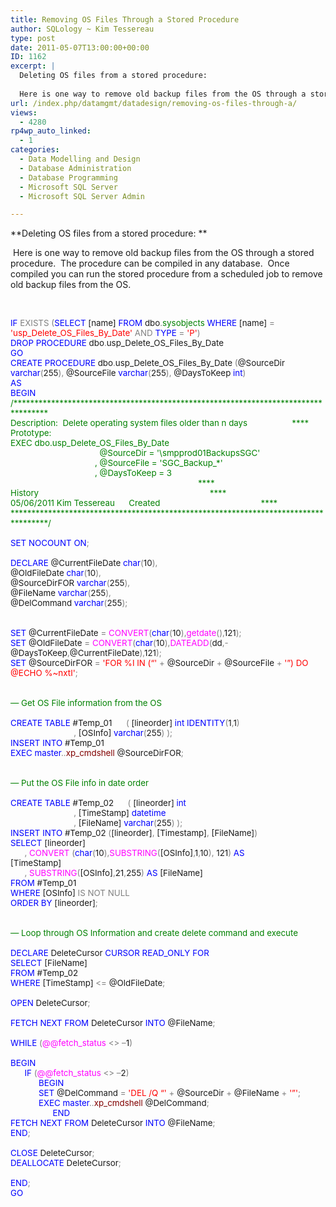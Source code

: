 ```yaml
---
title: Removing OS Files Through a Stored Procedure
author: SQLology ~ Kim Tessereau
type: post
date: 2011-05-07T13:00:00+00:00
ID: 1162
excerpt: |
  Deleting OS files from a stored procedure:  
   
  Here is one way to remove old backup files from the OS through a stored procedure.  The procedure can be compiled in any database.  Once compiled you can run the stored procedure from a scheduled job to r&hellip;
url: /index.php/datamgmt/datadesign/removing-os-files-through-a/
views:
  - 4280
rp4wp_auto_linked:
  - 1
categories:
  - Data Modelling and Design
  - Database Administration
  - Database Programming
  - Microsoft SQL Server
  - Microsoft SQL Server Admin

---
```

**Deleting OS files from a stored procedure: ** 

 Here is one way to remove old backup files from the OS through a stored procedure.  The procedure can be compiled in any database.  Once compiled you can run the stored procedure from a scheduled job to remove old backup files from the OS.

 

<p class="MsoNormal" style="margin: 0in 0in 0pt; mso-layout-grid-align: none;">
  <span style="font-family: &amp;amp; color: blue; font-size: 10pt; mso-no-proof: yes;">IF</span><span style="font-family: &amp;amp; font-size: 10pt; mso-no-proof: yes;"> <span style="color: gray;">EXISTS</span><span style="color: blue;"> </span><span style="color: gray;">(</span><span style="color: blue;">SELECT</span> [name] <span style="color: blue;">FROM</span> dbo<span style="color: gray;">.</span><span style="color: green;">sysobjects</span> <span style="color: blue;">WHERE</span> [name] <span style="color: gray;">=</span> <span style="color: red;">'usp_Delete_OS_Files_By_Date'</span> <span style="color: gray;">AND</span> <span style="color: blue;">TYPE</span> <span style="color: gray;">=</span> <span style="color: red;">'P'</span><span style="color: gray;">)</span><span style="mso-spacerun: yes;">  </span></span>
</p>

<p class="MsoNormal" style="margin: 0in 0in 0pt; mso-layout-grid-align: none;">
  <span style="font-family: &amp;amp; color: blue; font-size: 10pt; mso-no-proof: yes;">DROP</span><span style="font-family: &amp;amp; font-size: 10pt; mso-no-proof: yes;"> <span style="color: blue;">PROCEDURE</span> dbo<span style="color: gray;">.</span>usp_Delete_OS_Files_By_Date</span>
</p>

<p class="MsoNormal" style="margin: 0in 0in 0pt; mso-layout-grid-align: none;">
  <span style="font-family: &amp;amp; color: blue; font-size: 10pt; mso-no-proof: yes;">GO</span>
</p>

<p class="MsoNormal" style="margin: 0in 0in 0pt; mso-layout-grid-align: none;">
  <span style="font-family: &amp;amp; color: blue; font-size: 10pt; mso-no-proof: yes;">CREATE</span><span style="font-family: &amp;amp; font-size: 10pt; mso-no-proof: yes;"> <span style="color: blue;">PROCEDURE</span> dbo<span style="color: gray;">.</span>usp_Delete_OS_Files_By_Date<span style="color: blue;"> </span><span style="color: gray;">(</span>@SourceDir <span style="color: blue;">varchar</span><span style="color: gray;">(</span>255<span style="color: gray;">),</span> @SourceFile <span style="color: blue;">varchar</span><span style="color: gray;">(</span>255<span style="color: gray;">),</span> @DaysToKeep <span style="color: blue;">int</span><span style="color: gray;">)</span></span>
</p>

<p class="MsoNormal" style="margin: 0in 0in 0pt; mso-layout-grid-align: none;">
  <span style="font-family: &amp;amp; color: blue; font-size: 10pt; mso-no-proof: yes;">AS</span>
</p>

<p class="MsoNormal" style="margin: 0in 0in 0pt; mso-layout-grid-align: none;">
  <span style="font-family: &amp;amp; color: blue; font-size: 10pt; mso-no-proof: yes;">BEGIN</span>
</p>

<p class="MsoNormal" style="margin: 0in 0in 0pt; mso-layout-grid-align: none;">
  <span style="font-family: &amp;amp; color: green; font-size: 10pt; mso-no-proof: yes;">/***********************************************************************************<span style="mso-spacerun: yes;">     </span></span>
</p>

<p class="MsoNormal" style="margin: 0in 0in 0pt; mso-layout-grid-align: none;">
  <span style="font-family: &amp;amp; color: green; font-size: 10pt; mso-no-proof: yes;">Description:<span style="mso-spacerun: yes;">  </span>Delete operating system files older than n days<span style="mso-spacerun: yes;">                   </span>****<span style="mso-spacerun: yes;">       </span></span>
</p>

<p class="MsoNormal" style="margin: 0in 0in 0pt; mso-layout-grid-align: none;">
  <span style="font-family: &amp;amp; color: green; font-size: 10pt; mso-no-proof: yes;">Prototype:</span>
</p>

<p class="MsoNormal" style="margin: 0in 0in 0pt; mso-layout-grid-align: none;">
  <span style="font-family: &amp;amp; color: green; font-size: 10pt; mso-no-proof: yes;">EXEC dbo.usp_Delete_OS_Files_By_Date<span style="mso-spacerun: yes;">                                      </span></span>
</p>

<p class="MsoNormal" style="margin: 0in 0in 0pt; mso-layout-grid-align: none;">
  <span style="font-family: &amp;amp; color: green; font-size: 10pt; mso-no-proof: yes;"><span style="mso-spacerun: yes;">                                      </span>@SourceDir = '\smpprod01BackupsSGC'</span>
</p>

<p class="MsoNormal" style="margin: 0in 0in 0pt; mso-layout-grid-align: none;">
  <span style="font-family: &amp;amp; color: green; font-size: 10pt; mso-no-proof: yes;"><span style="mso-spacerun: yes;">                                    </span>, @SourceFile = 'SGC_Backup_*'</span>
</p>

<p class="MsoNormal" style="margin: 0in 0in 0pt; mso-layout-grid-align: none;">
  <span style="font-family: &amp;amp; color: green; font-size: 10pt; mso-no-proof: yes;"><span style="mso-spacerun: yes;">              </span><span style="mso-spacerun: yes;">                      </span>, @DaysToKeep = 3<span style="mso-spacerun: yes;">                  </span></span>
</p>

<p class="MsoNormal" style="margin: 0in 0in 0pt; mso-layout-grid-align: none;">
  <span style="font-family: &amp;amp; color: green; font-size: 10pt; mso-no-proof: yes;"><span style="mso-spacerun: yes;">                                                                                </span>**** </span>
</p>

<p class="MsoNormal" style="margin: 0in 0in 0pt; mso-layout-grid-align: none;">
  <span style="font-family: &amp;amp; color: green; font-size: 10pt; mso-no-proof: yes;">History<span style="mso-spacerun: yes;">                                                                         </span>****</span>
</p>

<p class="MsoNormal" style="margin: 0in 0in 0pt; mso-layout-grid-align: none;">
  <span style="font-family: &amp;amp; color: green; font-size: 10pt; mso-no-proof: yes;">05/06/2011</span><span style="font-family: &amp;amp; color: green; font-size: 10pt; mso-no-proof: yes;"> Kim Tessereau <span style="mso-tab-count: 1;">     </span>Created <span style="mso-spacerun: yes;">       </span><span style="mso-spacerun: yes;">                                   </span>****</span>
</p>

<p class="MsoNormal" style="margin: 0in 0in 0pt; mso-layout-grid-align: none;">
  <span style="font-family: &amp;amp; color: green; font-size: 10pt; mso-no-proof: yes;">************************************************************************************/</span>
</p>

<p class="MsoNormal" style="margin: 0in 0in 0pt; mso-layout-grid-align: none;">
  <span style="font-family: &amp;amp; font-size: 10pt; mso-no-proof: yes;"><span style="mso-spacerun: yes;"> </span></span>
</p>

<p class="MsoNormal" style="margin: 0in 0in 0pt; mso-layout-grid-align: none;">
  <span style="font-family: &amp;amp; color: blue; font-size: 10pt; mso-no-proof: yes;">SET</span><span style="font-family: &amp;amp; font-size: 10pt; mso-no-proof: yes;"> <span style="color: blue;">NOCOUNT</span> <span style="color: blue;">ON</span><span style="color: gray;">;</span></span>
</p>

<p class="MsoNormal" style="margin: 0in 0in 0pt; mso-layout-grid-align: none;">
  <span style="font-family: &amp;amp; font-size: 10pt; mso-no-proof: yes;"> </span>
</p>

<p class="MsoNormal" style="margin: 0in 0in 0pt; mso-layout-grid-align: none;">
  <span style="font-family: &amp;amp; color: blue; font-size: 10pt; mso-no-proof: yes;">DECLARE</span><span style="font-family: &amp;amp; font-size: 10pt; mso-no-proof: yes;"> @CurrentFileDate <span style="color: blue;">char</span><span style="color: gray;">(</span>10<span style="color: gray;">),</span></span>
</p>

<p class="MsoNormal" style="margin: 0in 0in 0pt; mso-layout-grid-align: none;">
  <span style="font-family: &amp;amp; font-size: 10pt; mso-no-proof: yes;">@OldFileDate <span style="color: blue;">char</span><span style="color: gray;">(</span>10<span style="color: gray;">),</span></span>
</p>

<p class="MsoNormal" style="margin: 0in 0in 0pt; mso-layout-grid-align: none;">
  <span style="font-family: &amp;amp; font-size: 10pt; mso-no-proof: yes;">@SourceDirFOR <span style="color: blue;">varchar</span><span style="color: gray;">(</span>255<span style="color: gray;">),</span></span>
</p>

<p class="MsoNormal" style="margin: 0in 0in 0pt; mso-layout-grid-align: none;">
  <span style="font-family: &amp;amp; font-size: 10pt; mso-no-proof: yes;">@FileName <span style="color: blue;">varchar</span><span style="color: gray;">(</span>255<span style="color: gray;">),</span></span>
</p>

<p class="MsoNormal" style="margin: 0in 0in 0pt; mso-layout-grid-align: none;">
  <span style="font-family: &amp;amp; font-size: 10pt; mso-no-proof: yes;">@DelCommand <span style="color: blue;">varchar</span><span style="color: gray;">(</span>255<span style="color: gray;">);</span></span>
</p>

<p class="MsoNormal" style="margin: 0in 0in 0pt; mso-layout-grid-align: none;">
  <span style="font-family: &amp;amp; font-size: 10pt; mso-no-proof: yes;"><span style="mso-spacerun: yes;"> </span></span>
</p>

<p class="MsoNormal" style="margin: 0in 0in 0pt; mso-layout-grid-align: none;">
  <span style="font-family: &amp;amp; font-size: 10pt; mso-no-proof: yes;"> </span>
</p>

<p class="MsoNormal" style="margin: 0in 0in 0pt; mso-layout-grid-align: none;">
  <span style="font-family: &amp;amp; color: blue; font-size: 10pt; mso-no-proof: yes;">SET</span><span style="font-family: &amp;amp; font-size: 10pt; mso-no-proof: yes;"> @CurrentFileDate <span style="color: gray;">=</span> <span style="color: fuchsia;">CONVERT</span><span style="color: gray;">(</span><span style="color: blue;">char</span><span style="color: gray;">(</span>10<span style="color: gray;">),</span><span style="color: fuchsia;">getdate</span><span style="color: gray;">(),</span>121<span style="color: gray;">);</span></span>
</p>

<p class="MsoNormal" style="margin: 0in 0in 0pt; mso-layout-grid-align: none;">
  <span style="font-family: &amp;amp; color: blue; font-size: 10pt; mso-no-proof: yes;">SET</span><span style="font-family: &amp;amp; font-size: 10pt; mso-no-proof: yes;"> @OldFileDate <span style="color: gray;">=</span> <span style="color: fuchsia;">CONVERT</span><span style="color: gray;">(</span><span style="color: blue;">char</span><span style="color: gray;">(</span>10<span style="color: gray;">),</span><span style="color: fuchsia;">DATEADD</span><span style="color: gray;">(</span>dd<span style="color: gray;">,-</span>@DaysToKeep<span style="color: gray;">,</span>@CurrentFileDate<span style="color: gray;">),</span>121<span style="color: gray;">);</span></span>
</p>

<p class="MsoNormal" style="margin: 0in 0in 0pt; mso-layout-grid-align: none;">
  <span style="font-family: &amp;amp; color: blue; font-size: 10pt; mso-no-proof: yes;">SET</span><span style="font-family: &amp;amp; font-size: 10pt; mso-no-proof: yes;"> @SourceDirFOR <span style="color: gray;">=</span> <span style="color: red;">'FOR %I IN (“'</span> <span style="color: gray;">+</span> @SourceDir <span style="color: gray;">+</span> @SourceFile <span style="color: gray;">+</span> <span style="color: red;">'”) DO @ECHO %~nxtI'</span><span style="color: gray;">;</span></span>
</p>

<p class="MsoNormal" style="margin: 0in 0in 0pt; mso-layout-grid-align: none;">
  <span style="font-family: &amp;amp; font-size: 10pt; mso-no-proof: yes;"><span style="mso-spacerun: yes;"> </span></span>
</p>

<p class="MsoNormal" style="margin: 0in 0in 0pt; mso-layout-grid-align: none;">
  <span style="font-family: &amp;amp; font-size: 10pt; mso-no-proof: yes;"><span style="mso-spacerun: yes;"> </span></span>
</p>

<p class="MsoNormal" style="margin: 0in 0in 0pt; mso-layout-grid-align: none;">
  <span style="font-family: &amp;amp; color: green; font-size: 10pt; mso-no-proof: yes;">— Get OS File information from the OS</span>
</p>

<p class="MsoNormal" style="margin: 0in 0in 0pt; mso-layout-grid-align: none;">
  <span style="font-family: &amp;amp; font-size: 10pt; mso-no-proof: yes;"><span style="mso-spacerun: yes;"> </span></span>
</p>

<p class="MsoNormal" style="margin: 0in 0in 0pt; mso-layout-grid-align: none;">
  <span style="font-family: &amp;amp; color: blue; font-size: 10pt; mso-no-proof: yes;">CREATE</span><span style="font-family: &amp;amp; font-size: 10pt; mso-no-proof: yes;"> <span style="color: blue;">TABLE</span> #Temp_01<span style="color: blue;"><span style="mso-spacerun: yes;">      </span></span><span style="color: gray;">(</span> [lineorder] <span style="color: blue;">int</span> <span style="color: blue;">IDENTITY</span><span style="color: gray;">(</span>1<span style="color: gray;">,</span>1<span style="color: gray;">)</span><span style="mso-spacerun: yes;">   </span></span>
</p>

<p class="MsoNormal" style="margin: 0in 0in 0pt; mso-layout-grid-align: none;">
  <span style="font-family: &amp;amp; font-size: 10pt; mso-no-proof: yes;"><span style="mso-spacerun: yes;">                           </span><span style="color: gray;">,</span> [OSInfo] <span style="color: blue;">varchar</span><span style="color: gray;">(</span>255<span style="color: gray;">)</span> <span style="color: gray;">);</span></span>
</p>

<p class="MsoNormal" style="margin: 0in 0in 0pt; mso-layout-grid-align: none;">
  <span style="font-family: &amp;amp; color: blue; font-size: 10pt; mso-no-proof: yes;">INSERT</span><span style="font-family: &amp;amp; font-size: 10pt; mso-no-proof: yes;"> <span style="color: blue;">INTO</span> #Temp_01</span>
</p>

<p class="MsoNormal" style="margin: 0in 0in 0pt; mso-layout-grid-align: none;">
  <span style="font-family: &amp;amp; color: blue; font-size: 10pt; mso-no-proof: yes;">EXEC</span><span style="font-family: &amp;amp; font-size: 10pt; mso-no-proof: yes;"> <span style="color: blue;">master</span><span style="color: gray;">..</span><span style="color: maroon;">xp_cmdshell</span><span style="color: blue;"> </span>@SourceDirFOR<span style="color: gray;">;</span></span>
</p>

<p class="MsoNormal" style="margin: 0in 0in 0pt; mso-layout-grid-align: none;">
  <span style="font-family: &amp;amp; font-size: 10pt; mso-no-proof: yes;"><span style="mso-spacerun: yes;"> </span></span>
</p>

<p class="MsoNormal" style="margin: 0in 0in 0pt; mso-layout-grid-align: none;">
  <span style="font-family: &amp;amp; font-size: 10pt; mso-no-proof: yes;"> </span>
</p>

<p class="MsoNormal" style="margin: 0in 0in 0pt; mso-layout-grid-align: none;">
  <span style="font-family: &amp;amp; color: green; font-size: 10pt; mso-no-proof: yes;">— Put the OS File info in date order</span>
</p>

<p class="MsoNormal" style="margin: 0in 0in 0pt; mso-layout-grid-align: none;">
  <span style="font-family: &amp;amp; color: green; font-size: 10pt; mso-no-proof: yes;"> </span>
</p>

<p class="MsoNormal" style="margin: 0in 0in 0pt; mso-layout-grid-align: none;">
  <span style="font-family: &amp;amp; color: blue; font-size: 10pt; mso-no-proof: yes;">CREATE</span><span style="font-family: &amp;amp; font-size: 10pt; mso-no-proof: yes;"> <span style="color: blue;">TABLE</span> #Temp_02<span style="color: blue;"><span style="mso-spacerun: yes;">      </span></span><span style="color: gray;">(</span> [lineorder] <span style="color: blue;">int</span><span style="mso-spacerun: yes;">    </span></span>
</p>

<p class="MsoNormal" style="margin: 0in 0in 0pt; mso-layout-grid-align: none;">
  <span style="font-family: &amp;amp; font-size: 10pt; mso-no-proof: yes;"><span style="mso-spacerun: yes;">                           </span><span style="color: gray;">,</span> [TimeStamp] <span style="color: blue;">datetime</span> </span>
</p>

<p class="MsoNormal" style="margin: 0in 0in 0pt; mso-layout-grid-align: none;">
  <span style="font-family: &amp;amp; font-size: 10pt; mso-no-proof: yes;"><span style="mso-spacerun: yes;">                           </span><span style="color: gray;">,</span> [FileName] <span style="color: blue;">varchar</span><span style="color: gray;">(</span>255<span style="color: gray;">)</span> <span style="color: gray;">);</span></span>
</p>

<p class="MsoNormal" style="margin: 0in 0in 0pt; mso-layout-grid-align: none;">
  <span style="font-family: &amp;amp; color: blue; font-size: 10pt; mso-no-proof: yes;">INSERT</span><span style="font-family: &amp;amp; font-size: 10pt; mso-no-proof: yes;"> <span style="color: blue;">INTO</span> #Temp_02<span style="color: blue;"> </span><span style="color: gray;">(</span>[lineorder]<span style="color: gray;">,</span> [Timestamp]<span style="color: gray;">,</span> [FileName]<span style="color: gray;">)</span></span>
</p>

<p class="MsoNormal" style="margin: 0in 0in 0pt; mso-layout-grid-align: none;">
  <span style="font-family: &amp;amp; color: blue; font-size: 10pt; mso-no-proof: yes;">SELECT</span><span style="font-family: &amp;amp; font-size: 10pt; mso-no-proof: yes;"> [lineorder]</span>
</p>

<p class="MsoNormal" style="margin: 0in 0in 0pt; mso-layout-grid-align: none;">
  <span style="font-family: &amp;amp; font-size: 10pt; mso-no-proof: yes;"><span style="mso-spacerun: yes;">      </span><span style="color: gray;">,</span> <span style="color: fuchsia;">CONVERT</span><span style="color: blue;"> </span><span style="color: gray;">(</span><span style="color: blue;">char</span><span style="color: gray;">(</span>10<span style="color: gray;">),</span><span style="color: fuchsia;">SUBSTRING</span><span style="color: gray;">(</span>[OSInfo]<span style="color: gray;">,</span>1<span style="color: gray;">,</span>10<span style="color: gray;">),</span> 121<span style="color: gray;">)</span> <span style="color: blue;">AS</span> [TimeStamp]<span style="mso-spacerun: yes;">                      </span></span>
</p>

<p class="MsoNormal" style="margin: 0in 0in 0pt; mso-layout-grid-align: none;">
  <span style="font-family: &amp;amp; font-size: 10pt; mso-no-proof: yes;"><span style="mso-spacerun: yes;">      </span><span style="color: gray;">,</span> <span style="color: fuchsia;">SUBSTRING</span><span style="color: gray;">(</span>[OSInfo]<span style="color: gray;">,</span>21<span style="color: gray;">,</span>255<span style="color: gray;">)</span> <span style="color: blue;">AS</span> [FileName]<span style="mso-spacerun: yes;">                       </span></span>
</p>

<p class="MsoNormal" style="margin: 0in 0in 0pt; mso-layout-grid-align: none;">
  <span style="font-family: &amp;amp; color: blue; font-size: 10pt; mso-no-proof: yes;">FROM</span><span style="font-family: &amp;amp; font-size: 10pt; mso-no-proof: yes;"> #Temp_01<span style="mso-spacerun: yes;">                   </span></span>
</p>

<p class="MsoNormal" style="margin: 0in 0in 0pt; mso-layout-grid-align: none;">
  <span style="font-family: &amp;amp; color: blue; font-size: 10pt; mso-no-proof: yes;">WHERE</span><span style="font-family: &amp;amp; font-size: 10pt; mso-no-proof: yes;"> [OSInfo] <span style="color: gray;">IS</span> <span style="color: gray;">NOT</span> <span style="color: gray;">NULL</span><span style="mso-spacerun: yes;">            </span><span style="mso-spacerun: yes;">   </span></span>
</p>

<p class="MsoNormal" style="margin: 0in 0in 0pt; mso-layout-grid-align: none;">
  <span style="font-family: &amp;amp; color: blue; font-size: 10pt; mso-no-proof: yes;">ORDER</span><span style="font-family: &amp;amp; font-size: 10pt; mso-no-proof: yes;"> <span style="color: blue;">BY</span> [lineorder]<span style="color: gray;">;</span></span>
</p>

<p class="MsoNormal" style="margin: 0in 0in 0pt; mso-layout-grid-align: none;">
  <span style="font-family: &amp;amp; font-size: 10pt; mso-no-proof: yes;"><span style="mso-spacerun: yes;"> </span></span>
</p>

<p class="MsoNormal" style="margin: 0in 0in 0pt; mso-layout-grid-align: none;">
  <span style="font-family: &amp;amp; font-size: 10pt; mso-no-proof: yes;"><span style="mso-spacerun: yes;"> </span></span>
</p>

<p class="MsoNormal" style="margin: 0in 0in 0pt; mso-layout-grid-align: none;">
  <span style="font-family: &amp;amp; color: green; font-size: 10pt; mso-no-proof: yes;">— Loop through OS Information and create delete command and execute </span>
</p>

<p class="MsoNormal" style="margin: 0in 0in 0pt; mso-layout-grid-align: none;">
  <span style="font-family: &amp;amp; font-size: 10pt; mso-no-proof: yes;"><span style="mso-spacerun: yes;"> </span></span>
</p>

<p class="MsoNormal" style="margin: 0in 0in 0pt; mso-layout-grid-align: none;">
  <span style="font-family: &amp;amp; color: blue; font-size: 10pt; mso-no-proof: yes;">DECLARE</span><span style="font-family: &amp;amp; font-size: 10pt; mso-no-proof: yes;"> DeleteCursor <span style="color: blue;">CURSOR</span> <span style="color: blue;">READ_ONLY</span> <span style="color: blue;">FOR</span><span style="mso-spacerun: yes;">  </span></span>
</p>

<p class="MsoNormal" style="margin: 0in 0in 0pt; mso-layout-grid-align: none;">
  <span style="font-family: &amp;amp; color: blue; font-size: 10pt; mso-no-proof: yes;">SELECT</span><span style="font-family: &amp;amp; font-size: 10pt; mso-no-proof: yes;"> [FileName]<span style="mso-spacerun: yes;">      </span></span>
</p>

<p class="MsoNormal" style="margin: 0in 0in 0pt; mso-layout-grid-align: none;">
  <span style="font-family: &amp;amp; color: blue; font-size: 10pt; mso-no-proof: yes;">FROM</span><span style="font-family: &amp;amp; font-size: 10pt; mso-no-proof: yes;"> #Temp_02 </span>
</p>

<p class="MsoNormal" style="margin: 0in 0in 0pt; mso-layout-grid-align: none;">
  <span style="font-family: &amp;amp; color: blue; font-size: 10pt; mso-no-proof: yes;">WHERE</span><span style="font-family: &amp;amp; font-size: 10pt; mso-no-proof: yes;"> [TimeStamp] <span style="color: gray;"><=</span> @OldFileDate<span style="color: gray;">;</span></span>
</p>

<p class="MsoNormal" style="margin: 0in 0in 0pt; mso-layout-grid-align: none;">
  <span style="font-family: &amp;amp; font-size: 10pt; mso-no-proof: yes;"><span style="mso-spacerun: yes;"> </span></span>
</p>

<p class="MsoNormal" style="margin: 0in 0in 0pt; mso-layout-grid-align: none;">
  <span style="font-family: &amp;amp; color: blue; font-size: 10pt; mso-no-proof: yes;">OPEN</span><span style="font-family: &amp;amp; font-size: 10pt; mso-no-proof: yes;"> DeleteCursor<span style="color: gray;">;</span></span>
</p>

<p class="MsoNormal" style="margin: 0in 0in 0pt; mso-layout-grid-align: none;">
  <span style="font-family: &amp;amp; font-size: 10pt; mso-no-proof: yes;"><span style="mso-spacerun: yes;"> </span></span>
</p>

<p class="MsoNormal" style="margin: 0in 0in 0pt; mso-layout-grid-align: none;">
  <span style="font-family: &amp;amp; color: blue; font-size: 10pt; mso-no-proof: yes;">FETCH</span><span style="font-family: &amp;amp; font-size: 10pt; mso-no-proof: yes;"> <span style="color: blue;">NEXT</span> <span style="color: blue;">FROM</span> DeleteCursor <span style="color: blue;">INTO</span> @FileName<span style="color: gray;">;</span></span>
</p>

<p class="MsoNormal" style="margin: 0in 0in 0pt; mso-layout-grid-align: none;">
  <span style="font-family: &amp;amp; font-size: 10pt; mso-no-proof: yes;"><span style="mso-spacerun: yes;"> </span></span>
</p>

<p class="MsoNormal" style="margin: 0in 0in 0pt; mso-layout-grid-align: none;">
  <span style="font-family: &amp;amp; color: blue; font-size: 10pt; mso-no-proof: yes;">WHILE </span><span style="font-family: &amp;amp; color: gray; font-size: 10pt; mso-no-proof: yes;">(</span><span style="font-family: &amp;amp; color: fuchsia; font-size: 10pt; mso-no-proof: yes;">@@fetch_status</span><span style="font-family: &amp;amp; font-size: 10pt; mso-no-proof: yes;"> <span style="color: gray;"><></span> <span style="color: gray;">–</span>1<span style="color: gray;">)</span></span>
</p>

<p class="MsoNormal" style="margin: 0in 0in 0pt; mso-layout-grid-align: none;">
  <span style="font-family: &amp;amp; font-size: 10pt; mso-no-proof: yes;"><span style="mso-spacerun: yes;"> </span></span>
</p>

<p class="MsoNormal" style="margin: 0in 0in 0pt; mso-layout-grid-align: none;">
  <span style="font-family: &amp;amp; color: blue; font-size: 10pt; mso-no-proof: yes;">BEGIN</span>
</p>

<p class="MsoNormal" style="margin: 0in 0in 0pt; mso-layout-grid-align: none;">
  <span style="font-family: &amp;amp; font-size: 10pt; mso-no-proof: yes;"><span style="mso-spacerun: yes;">      </span><span style="color: blue;">IF </span><span style="color: gray;">(</span><span style="color: fuchsia;">@@fetch_status</span> <span style="color: gray;"><></span> <span style="color: gray;">–</span>2<span style="color: gray;">)</span><span style="mso-spacerun: yes;">    </span></span>
</p>

<p class="MsoNormal" style="margin: 0in 0in 0pt; mso-layout-grid-align: none;">
  <span style="font-family: &amp;amp; font-size: 10pt; mso-no-proof: yes;"><span style="mso-spacerun: yes;">            </span><span style="color: blue;">BEGIN</span><span style="mso-spacerun: yes;">      </span></span>
</p>

<p class="MsoNormal" style="margin: 0in 0in 0pt; mso-layout-grid-align: none;">
  <span style="font-family: &amp;amp; font-size: 10pt; mso-no-proof: yes;"><span style="mso-spacerun: yes;">            </span><span style="color: blue;">SET</span> @DelCommand <span style="color: gray;">=</span> <span style="color: red;">'</span></span><span style="font-family: &amp;amp; color: red; font-size: 10pt; mso-no-proof: yes;">DEL</span><span style="font-family: &amp;amp; color: red; font-size: 10pt; mso-no-proof: yes;"> /Q “'</span><span style="font-family: &amp;amp; font-size: 10pt; mso-no-proof: yes;"> <span style="color: gray;">+</span> @SourceDir <span style="color: gray;">+</span> @FileName <span style="color: gray;">+</span> <span style="color: red;">'”'</span><span style="color: gray;">;</span><span style="mso-spacerun: yes;">     </span></span>
</p>

<p class="MsoNormal" style="margin: 0in 0in 0pt; mso-layout-grid-align: none;">
  <span style="font-family: &amp;amp; font-size: 10pt; mso-no-proof: yes;"><span style="mso-spacerun: yes;">            </span><span style="color: blue;">EXEC</span> <span style="color: blue;">master</span><span style="color: gray;">..</span><span style="color: maroon;">xp_cmdshell</span><span style="color: blue;"> </span>@DelCommand<span style="color: gray;">;</span></span>
</p>

<p class="MsoNormal" style="margin: 0in 0in 0pt; mso-layout-grid-align: none;">
  <span style="font-family: &amp;amp; font-size: 10pt; mso-no-proof: yes;"><span style="mso-tab-count: 3;">                  </span><span style="color: blue;">END</span><span style="mso-spacerun: yes;">  </span></span>
</p>

<p class="MsoNormal" style="margin: 0in 0in 0pt; mso-layout-grid-align: none;">
  <span style="font-family: &amp;amp; color: blue; font-size: 10pt; mso-no-proof: yes;">FETCH</span><span style="font-family: &amp;amp; font-size: 10pt; mso-no-proof: yes;"> <span style="color: blue;">NEXT</span> <span style="color: blue;">FROM</span> DeleteCursor <span style="color: blue;">INTO</span> @FileName<span style="color: gray;">;</span></span>
</p>

<p class="MsoNormal" style="margin: 0in 0in 0pt; mso-layout-grid-align: none;">
  <span style="font-family: &amp;amp; color: blue; font-size: 10pt; mso-no-proof: yes;">END</span><span style="font-family: &amp;amp; color: gray; font-size: 10pt; mso-no-proof: yes;">;</span>
</p>

<p class="MsoNormal" style="margin: 0in 0in 0pt; mso-layout-grid-align: none;">
  <span style="font-family: &amp;amp; font-size: 10pt; mso-no-proof: yes;"><span style="mso-spacerun: yes;"> </span></span>
</p>

<p class="MsoNormal" style="margin: 0in 0in 0pt; mso-layout-grid-align: none;">
  <span style="font-family: &amp;amp; color: blue; font-size: 10pt; mso-no-proof: yes;">CLOSE</span><span style="font-family: &amp;amp; font-size: 10pt; mso-no-proof: yes;"> DeleteCursor<span style="color: gray;">;</span></span>
</p>

<p class="MsoNormal" style="margin: 0in 0in 0pt; mso-layout-grid-align: none;">
  <span style="font-family: &amp;amp; color: blue; font-size: 10pt; mso-no-proof: yes;">DEALLOCATE</span><span style="font-family: &amp;amp; font-size: 10pt; mso-no-proof: yes;"> DeleteCursor<span style="color: gray;">;</span></span>
</p>

<p class="MsoNormal" style="margin: 0in 0in 0pt; mso-layout-grid-align: none;">
  <span style="font-family: &amp;amp; color: gray; font-size: 10pt; mso-no-proof: yes;"> </span>
</p>

<p class="MsoNormal" style="margin: 0in 0in 0pt; mso-layout-grid-align: none;">
  <span style="font-family: &amp;amp; color: blue; font-size: 10pt; mso-no-proof: yes;">END</span><span style="font-family: &amp;amp; color: gray; font-size: 10pt; mso-no-proof: yes;">;</span>
</p>

<p class="MsoNormal" style="margin: 0in 0in 0pt; mso-layout-grid-align: none;">
  <span style="font-family: &amp;amp; color: blue; font-size: 10pt; mso-no-proof: yes;">GO</span>
</p>

 